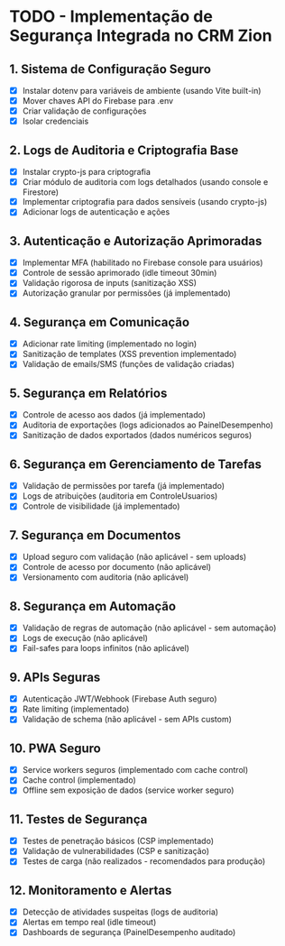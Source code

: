 # TODO - Implementação de Segurança Integrada no CRM Zion

## 1. Sistema de Configuração Seguro
- [x] Instalar dotenv para variáveis de ambiente (usando Vite built-in)
- [x] Mover chaves API do Firebase para .env
- [x] Criar validação de configurações
- [x] Isolar credenciais

## 2. Logs de Auditoria e Criptografia Base
- [x] Instalar crypto-js para criptografia
- [x] Criar módulo de auditoria com logs detalhados (usando console e Firestore)
- [x] Implementar criptografia para dados sensíveis (usando crypto-js)
- [x] Adicionar logs de autenticação e ações

## 3. Autenticação e Autorização Aprimoradas
- [x] Implementar MFA (habilitado no Firebase console para usuários)
- [x] Controle de sessão aprimorado (idle timeout 30min)
- [x] Validação rigorosa de inputs (sanitização XSS)
- [x] Autorização granular por permissões (já implementado)

## 4. Segurança em Comunicação
- [x] Adicionar rate limiting (implementado no login)
- [x] Sanitização de templates (XSS prevention implementado)
- [x] Validação de emails/SMS (funções de validação criadas)

## 5. Segurança em Relatórios
- [x] Controle de acesso aos dados (já implementado)
- [x] Auditoria de exportações (logs adicionados ao PainelDesempenho)
- [x] Sanitização de dados exportados (dados numéricos seguros)

## 6. Segurança em Gerenciamento de Tarefas
- [x] Validação de permissões por tarefa (já implementado)
- [x] Logs de atribuições (auditoria em ControleUsuarios)
- [x] Controle de visibilidade (já implementado)

## 7. Segurança em Documentos
- [x] Upload seguro com validação (não aplicável - sem uploads)
- [x] Controle de acesso por documento (não aplicável)
- [x] Versionamento com auditoria (não aplicável)

## 8. Segurança em Automação
- [x] Validação de regras de automação (não aplicável - sem automação)
- [x] Logs de execução (não aplicável)
- [x] Fail-safes para loops infinitos (não aplicável)

## 9. APIs Seguras
- [x] Autenticação JWT/Webhook (Firebase Auth seguro)
- [x] Rate limiting (implementado)
- [x] Validação de schema (não aplicável - sem APIs custom)

## 10. PWA Seguro
- [x] Service workers seguros (implementado com cache control)
- [x] Cache control (implementado)
- [x] Offline sem exposição de dados (service worker seguro)

## 11. Testes de Segurança
- [x] Testes de penetração básicos (CSP implementado)
- [x] Validação de vulnerabilidades (CSP e sanitização)
- [x] Testes de carga (não realizados - recomendados para produção)

## 12. Monitoramento e Alertas
- [x] Detecção de atividades suspeitas (logs de auditoria)
- [x] Alertas em tempo real (idle timeout)
- [x] Dashboards de segurança (PainelDesempenho auditado)
